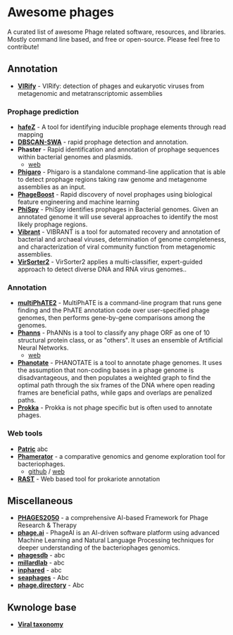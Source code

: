 # Awesome phages

A curated list of awesome Phage related software, resources, and libraries. Mostly command line based, and free or 
open-source. Please feel free to contribute!

## Annotation

- **[VIRify](https://github.com/EBI-Metagenomics/emg-viral-pipeline)** - VIRify: detection of phages and eukaryotic
viruses from metagenomic and metatranscriptomic assemblies

### Prophage prediction

- **[hafeZ](https://github.com/Chrisjrt/hafeZ)** - A tool for identifying inducible prophage elements through read mapping
- **[DBSCAN-SWA](https://github.com/HIT-ImmunologyLab/DBSCAN-SWA)** - rapid prophage detection and annotation.
- **Phaster** - Rapid identification and annotation of prophage sequences within bacterial
genomes and plasmids.
  - [web](https://phaster.ca/)
- **[Phigaro](https://github.com/bobeobibo/phigaro)** - Phigaro is a standalone command-line application that is able
to detect prophage regions taking raw genome and metagenome assemblies as an input.
- **[PhageBoost](https://github.com/ku-cbd/PhageBoost)** - Rapid discovery of novel prophages using
biological feature engineering and machine learning
- **[PhiSpy](https://github.com/linsalrob/phispy)** - PhiSpy identifies prophages in Bacterial genomes. Given an
annotated genome it will use several approaches to identify the most likely prophage regions.
- **[Vibrant](https://github.com/AnantharamanLab/VIBRANT)** - VIBRANT is a tool for automated recovery and annotation
of bacterial and archaeal viruses, determination of genome completeness, and characterization of viral community
function from metagenomic assemblies.
- **[VirSorter2](https://github.com/jiarong/VirSorter2)** - VirSorter2 applies a multi-classifier, expert-guided
approach to detect diverse DNA and RNA virus genomes..

### Annotation

- **[multiPhATE2](https://github.com/carolzhou/multiPhATE2)** - MultiPhATE is a command-line program that runs gene
finding and the PhATE annotation code over user-specified phage genomes, then performs gene-by-gene comparisons among
the genomes.
- **[Phanns](https://github.com/Adrian-Cantu/PhANNs)** - PhANNs is a tool to classify any phage ORF as one of 10
structural protein class, or as "others". It uses an ensemble of Artificial Neural Networks.
  - [web](https://edwards.sdsu.edu/phanns)
- **[Phanotate](https://github.com/deprekate/PHANOTATE)** - PHANOTATE is a tool to annotate phage genomes. It uses the
assumption that non-coding bases in a phage genome is disadvantageous, and then populates a weighted graph to find the
optimal path through the six frames of the DNA where open reading frames are beneficial paths, while gaps and overlaps
are penalized paths.
- **[Prokka](https://github.com/tseemann/prokka)** - Prokka is not phage specific but is often used to annotate phages.

### Web tools

- **[Patric]()** abc
- **[Phamerator](https://phamerator.org/)** - a comparative genomics and genome exploration tool for bacteriophages.
  - [github](https://github.com/scresawn/phamerator) / [web](https://phamerator.org/)
- **[RAST](https://github.com/mattgodbolt/zindex)** - Web based tool for prokariote annotation

##  Miscellaneous

- **[PHAGES2050](https://github.com/ptynecki/PHAGES2050)** - a comprehensive AI-based Framework for Phage Research & Therapy
- **[phage.ai](https://phage.ai/)** - PhageAI is an AI-driven software platform using advanced Machine Learning and Natural Language Processing techniques for deeper understanding of the bacteriophages genomics.
- **[phagesdb](https://phagesdb.org/)** - abc
- **[millardlab](http://millardlab.org/)** - abc
- **[inphared](https://github.com/RyanCook94/inphared)** - abc
- **[seaphages](https://seaphages.org/)** - Abc
- **[phage.directory](https://phage.directory/)** - Abc

## Kwnologe base

- **[Viral taxonomy](https://talk.ictvonline.org/ictv-reports/ictv_online_report/)**
